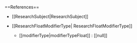 ==References==
 * [[ResearchSubject|ResearchSubject]]

 * [[ResearchFloatModifierType| ResearchFloatModifierType]]
   * [[modifierType|modifierTypeFloat]] : [[null]]

